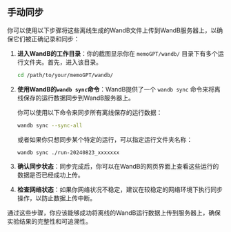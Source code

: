 
## 手动同步


你可以使用以下步骤将这些离线生成的WandB文件上传到WandB服务器上，以确保它们被正确记录和同步：

1. **进入WandB的工作目录**：你的截图显示你在 `memoGPT/wandb/` 目录下有多个运行文件夹。首先，进入该目录。

   ```bash
   cd /path/to/your/memoGPT/wandb/
   ```

2. **使用WandB的`wandb sync`命令**：WandB提供了一个 `wandb sync` 命令来将离线保存的运行数据同步到WandB服务器上。

   你可以使用以下命令来同步所有离线保存的运行数据：

   ```bash
   wandb sync --sync-all
   ```

   或者如果你只想同步某个特定的运行，可以指定运行文件夹名称：

   ```bash
   wandb sync ./run-20240823_xxxxxxx
   ```

3. **确认同步状态**：同步完成后，你可以在WandB的网页界面上查看这些运行的数据是否已经成功上传。

4. **检查网络状态**：如果你网络状况不稳定，建议在较稳定的网络环境下执行同步操作，以防止数据上传中断。

通过这些步骤，你应该能够成功将离线的WandB运行数据上传到服务器上，确保实验结果的完整性和可追溯性。

